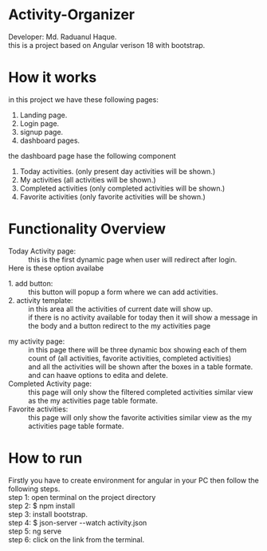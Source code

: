 # Activity-Organizer
Developer: Md. Raduanul Haque.<br>
this is a project based on Angular verison 18 with bootstrap.

# How it works
in this project we have these following pages:
1. Landing page.
2. Login page.
3. signup page.
4. dashboard pages.

the dashboard page hase the following component
1. Today activities. (only present day activities will be shown.)
2. My activities (all activities will be shown.)
3. Completed activities (only completed activities will be shown.)
4. Favorite activities (only favorite activities will be shown.)

# Functionality Overview
<dl>
<dt>Today Activity page:<br></dt>
<dd>this is the first dynamic page when user will redirect after login. </dd>
Here is these option availabe <br>
<dl>
    <dt>   1. add button: <br></dt>
        <dd>this button will popup a form where we can add activities.<br></dd>
    <dt>    2. activity template:<br></dt>
       <dd> in this area all the activities of current date will show up.<br>
        if there is no activity available for today then it will show a message in the body and a button redirect to the my activities page<br></dd>
</dl>
<dt>my activity page: <br></dt>
<dd>in this page there will be three dynamic box showing each of them count of (all activities, favorite activities, completed activities)<br>
and all the activities will be shown after the boxes in a table formate.<br>
and can haave options to edita and delete.</dd>

<dt>Completed Activity page: <br></dt>
<dd>this page will only show the filtered completed activities similar view as the my activities page table formate.</dd>

<dt>Favorite activities: <br></dt>
<dd>this page will only show the favorite activities similar view as the my activities page table formate.</dd>
</dl>

# How to run 
Firstly you have to create environment for angular in your PC then follow the following steps. <br>
step 1: open terminal on the project directory <br>
step 2: $ npm install<br>
step 3: install bootstrap.<br>
step 4: $ json-server --watch activity.json<br>
step 5: ng serve <br>
step 6: click on the link from the terminal.<br>